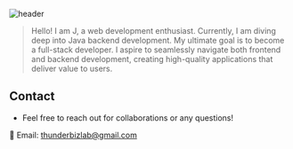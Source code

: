 
![header](https://capsule-render.vercel.app/api?type=venom&height=150&color=gradient&text=👋%20Welcome%20to%20my%20GitHub!&textBg=false&fontAlign=50&fontAlignY=48&descAlign=42&descAlignY=15&rotate=0&fontSize=28&reversal=false&fontColor=000000)

>Hello! I am J, a web development enthusiast.
>Currently, I am diving deep into Java backend development.
>My ultimate goal is to become a full-stack developer. I aspire to seamlessly navigate both frontend and backend development,
>creating high-quality applications that deliver value to users.
## Contact
- Feel free to reach out for collaborations or any questions!

📧 Email: [thunderbizlab@gmail.com](mailto:thunderbizlab@gmail.com)
